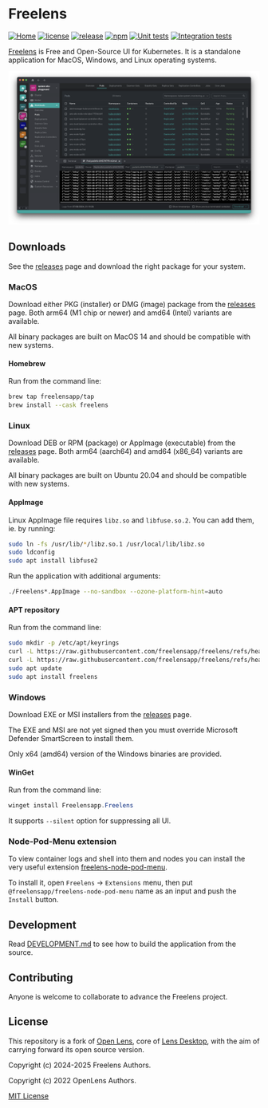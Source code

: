 # Freelens

<!-- markdownlint-disable MD013 -->

[![Home](https://img.shields.io/badge/%F0%9F%8F%A0-freelens.app-02a7a0)](https://freelens.app)
[![license](https://img.shields.io/github/license/freelensapp/freelens.svg)](https://github.com/freelensapp/freelens?tab=MIT-1-ov-file#readme)
[![release](https://img.shields.io/github/v/release/freelensapp/freelens?display_name=tag&sort=semver)](https://github.com/freelensapp/freelens)
[![npm](https://img.shields.io/npm/v/@freelensapp/core.svg)](https://www.npmjs.com/package/@freelensapp/core)
[![Unit tests](https://github.com/freelensapp/freelens/actions/workflows/unit-tests.yaml/badge.svg)](https://github.com/freelensapp/freelens/actions/workflows/unit-tests.yaml)
[![Integration tests](https://github.com/freelensapp/freelens/actions/workflows/integration-tests.yaml/badge.svg)](https://github.com/freelensapp/freelens/actions/workflows/integration-tests.yaml)

<!-- markdownlint-enable MD013 -->

[Freelens](https://freelens.app) is Free and Open-Source UI for Kubernetes.
It is a standalone application for MacOS, Windows, and Linux operating
systems.

![Screenshot](.github/screenshot.png)

## Downloads

See the [releases](https://github.com/freelensapp/freelens/releases) page and
download the right package for your system.

### MacOS

Download either PKG (installer) or DMG (image) package from the
[releases](https://github.com/freelensapp/freelens/releases) page. Both
arm64 (M1 chip or newer) and amd64 (Intel) variants are available.

All binary packages are built on MacOS 14 and should be compatible with new
systems.

#### Homebrew

Run from the command line:

```sh
brew tap freelensapp/tap
brew install --cask freelens
```

### Linux

Download DEB or RPM (package) or AppImage (executable) from the
[releases](https://github.com/freelensapp/freelens/releases) page. Both arm64
(aarch64) and amd64 (x86_64) variants are available.

All binary packages are built on Ubuntu 20.04 and should be compatible with
new systems.

#### AppImage

Linux AppImage file requires `libz.so` and `libfuse.so.2`. You can add them,
ie. by running:

```sh
sudo ln -fs /usr/lib/*/libz.so.1 /usr/local/lib/libz.so
sudo ldconfig
sudo apt install libfuse2
```

Run the application with additional arguments:

```sh
./Freelens*.AppImage --no-sandbox --ozone-platform-hint=auto
```

#### APT repository

Run from the command line:

<!-- markdownlint-disable MD013 -->

```sh
sudo mkdir -p /etc/apt/keyrings
curl -L https://raw.githubusercontent.com/freelensapp/freelens/refs/heads/main/freelens/build/apt/freelens.asc | sudo tee /etc/apt/keyrings/freelens.asc
curl -L https://raw.githubusercontent.com/freelensapp/freelens/refs/heads/main/freelens/build/apt/freelens.sources | sudo tee /etc/apt/sources.list.d/freelens.sources
sudo apt update
sudo apt install freelens
```

<!-- markdownlint-enable MD013 -->

### Windows

Download EXE or MSI installers from the
[releases](https://github.com/freelensapp/freelens/releases) page.

The EXE and MSI are not yet signed then you must override Microsoft Defender
SmartScreen to install them.

Only x64 (amd64) version of the Windows binaries are provided.

#### WinGet

Run from the command line:

```powershell
winget install Freelensapp.Freelens
```

It supports `--silent` option for suppressing all UI.

### Node-Pod-Menu extension

To view container logs and shell into them and nodes you can install the very
useful extension
[freelens-node-pod-menu](https://github.com/freelensapp/freelens).

To install it, open `Freelens` -> `Extensions` menu, then put
`@freelensapp/freelens-node-pod-menu` name as an input and push the `Install`
button.

## Development

Read [DEVELOPMENT.md](DEVELOPMENT.md) to see how to build the application
from the source.

## Contributing

Anyone is welcome to collaborate to advance the Freelens project.

## License

This repository is a fork of [Open
Lens](https://github.com/lensapp/lens/tree/master), core of [Lens
Desktop](https://k8slens.dev), with the aim of carrying forward its open
source version.

Copyright (c) 2024-2025 Freelens Authors.

Copyright (c) 2022 OpenLens Authors.

[MIT License](https://opensource.org/licenses/MIT)
